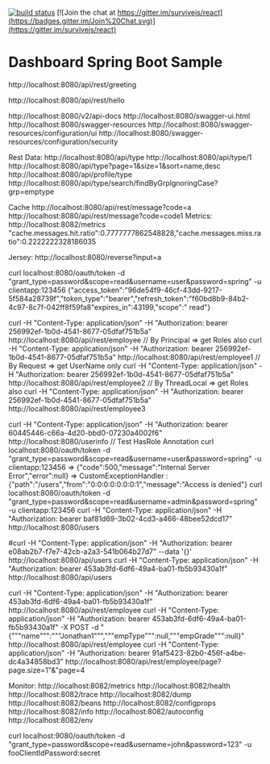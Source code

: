 [![build status](https://secure.travis-ci.org/survivejs/react.png)](http://travis-ci.org/survivejs/react) [![Join the chat at https://gitter.im/survivejs/react](https://badges.gitter.im/Join%20Chat.svg)](https://gitter.im/survivejs/react)

# Dashboard Spring Boot Sample

http://localhost:8080/api/rest/greeting

http://localhost:8080/api/rest/hello

http://localhost:8080/v2/api-docs
http://localhost:8080/swagger-ui.html
http://localhost:8080/swagger-resources
http://localhost:8080/swagger-resources/configuration/ui
http://localhost:8080/swagger-resources/configuration/security

Rest Data:
http://localhost:8080/api/type
http://localhost:8080/api/type/1
http://localhost:8080/api/type?page=1&size=1&sort=name,desc
http://localhost:8080/api/profile/type
http://localhost:8080/api/type/search/findByGrpIgnoringCase?grp=emptype

Cache
http://localhost:8080/api/rest/message?code=a
http://localhost:8080/api/rest/message?code=code1
Metrics:
http://localhost:8082/metrics
"cache.messages.hit.ratio":0.7777777862548828,"cache.messages.miss.ratio":0.2222222328186035

Jersey:
http://localhost:8080/reverse?input=a



curl localhost:8080/oauth/token -d "grant_type=password&scope=read&username=user&password=spring" -u clientapp:123456
{"access_token":"96de54f9-46cf-43dd-9217-5f584a28739f","token_type":"bearer","refresh_token":"f60bd8b9-84b2-4c97-8c7f-042ff8f59fa8"expires_in":43199,"scope":"
read"}


curl -H "Content-Type: application/json" -H "Authorization: bearer 256992ef-1b0d-4541-8677-05dfaf751b5a"  http://localhost:8080/api/rest/employee
// By Principal => get Roles also
curl -H "Content-Type: application/json" -H "Authorization: bearer 256992ef-1b0d-4541-8677-05dfaf751b5a"  http://localhost:8080/api/rest/employee1
// By Request => get UserName only
curl -H "Content-Type: application/json" -H "Authorization: bearer 256992ef-1b0d-4541-8677-05dfaf751b5a"  http://localhost:8080/api/rest/employee2
// By ThreadLocal => get Roles also
curl -H "Content-Type: application/json" -H "Authorization: bearer 256992ef-1b0d-4541-8677-05dfaf751b5a"  http://localhost:8080/api/rest/employee3

curl -H "Content-Type: application/json" -H "Authorization: bearer 60445446-c66a-4d20-bbd0-07230a4002f6"  http://localhost:8080/userinfo
// Test HasRole Annotation
curl localhost:8080/oauth/token -d "grant_type=password&scope=read&username=user&password=spring" -u clientapp:123456
=> {"code":500,"message":"Internal Server Error","error":null}
=> CustomExceptionHandler       : {"path":"/users","from":"0:0:0:0:0:0:0:1","message":"Access is denied"}
curl localhost:8080/oauth/token -d "grant_type=password&scope=read&username=admin&password=spring" -u clientapp:123456
curl -H "Content-Type: application/json" -H "Authorization: bearer baf81d69-3b02-4cd3-a466-48bee52dcd17"  http://localhost:8080/users

#curl -H "Content-Type: application/json" -H "Authorization: bearer e08ab2b7-f7e7-42cb-a2a3-541b064b27d7" --data '{}' http://localhost:8080/api/users
curl -H "Content-Type: application/json" -H "Authorization: bearer 453ab3fd-6df6-49a4-ba01-fb5b93430a1f"  http://localhost:8080/api/users

curl -H "Content-Type: application/json" -H "Authorization: bearer 453ab3fd-6df6-49a4-ba01-fb5b93430a1f"  http://localhost:8080/api/rest/employee
curl -H "Content-Type: application/json" -H "Authorization: bearer 453ab3fd-6df6-49a4-ba01-fb5b93430a1f" -X POST -d "{"""name""":"""Jonathan1""","""empType""":null,"""empGrade""":null}" http://localhost:8080/api/rest/employee
curl -H "Content-Type: application/json" -H "Authorization: bearer 91af5423-82b0-456f-a4be-dc4a34858bd3"  http://localhost:8080/api/rest/employee/page?page.size=1"&"page=4

Monitor:
http://localhost:8082/metrics
http://localhost:8082/health
http://localhost:8082/trace
http://localhost:8082/dump
http://localhost:8082/beans
http://localhost:8082/configprops
http://localhost:8082/info
http://localhost:8082/autoconfig
http://localhost:8082/env


curl localhost:9080/oauth/token -d "grant_type=password&scope=read&username=john&password=123" -u fooClientIdPassword:secret